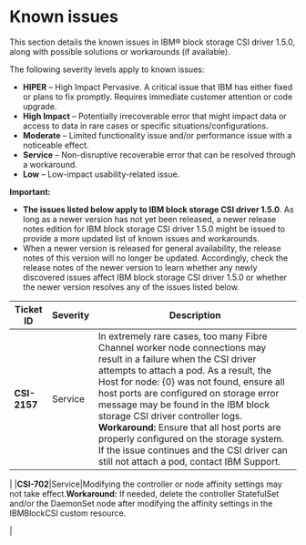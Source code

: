 # Known issues

This section details the known issues in IBM® block storage CSI driver 1.5.0, along with possible solutions or workarounds \(if available\).

The following severity levels apply to known issues:

-   **HIPER** – High Impact Pervasive. A critical issue that IBM has either fixed or plans to fix promptly. Requires immediate customer attention or code upgrade.
-   **High Impact** – Potentially irrecoverable error that might impact data or access to data in rare cases or specific situations/configurations.
-   **Moderate** – Limited functionality issue and/or performance issue with a noticeable effect.
-   **Service** – Non-disruptive recoverable error that can be resolved through a workaround.
-   **Low** – Low-impact usability-related issue.

**Important:**

-   **The issues listed below apply to IBM block storage CSI driver 1.5.0**. As long as a newer version has not yet been released, a newer release notes edition for IBM block storage CSI driver 1.5.0 might be issued to provide a more updated list of known issues and workarounds.
-   When a newer version is released for general availability, the release notes of this version will no longer be updated. Accordingly, check the release notes of the newer version to learn whether any newly discovered issues affect IBM block storage CSI driver 1.5.0 or whether the newer version resolves any of the issues listed below.

|Ticket ID|Severity|Description|
|---------|--------|-----------|
|**CSI-2157**|Service|In extremely rare cases, too many Fibre Channel worker node connections may result in a failure when the CSI driver attempts to attach a pod. As a result, the Host for node: \{0\} was not found, ensure all host ports are configured on storage error message may be found in the IBM block storage CSI driver controller logs. **Workaround:** Ensure that all host ports are properly configured on the storage system. If the issue continues and the CSI driver can still not attach a pod, contact IBM Support.

|
|**CSI-702**|Service|Modifying the controller or node affinity settings may not take effect.**Workaround:** If needed, delete the controller StatefulSet and/or the DaemonSet node after modifying the affinity settings in the IBMBlockCSI custom resource.

|

